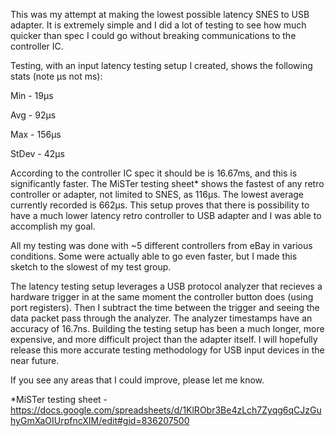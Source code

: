 This was my attempt at making the lowest possible latency SNES to USB adapter. It is extremely simple and I did a lot of testing to see how much quicker than spec I could go without breaking communications to the controller IC.

Testing, with an input latency testing setup I created, shows the following stats (note µs not ms):

Min - 19µs

Avg - 92µs

Max - 156µs

StDev - 42µs

According to the controller IC spec it should be is 16.67ms, and this is significantly faster. The MiSTer testing sheet* shows the fastest of any retro controller or adapter, not limited to SNES, as 116µs. The lowest average currently recorded is 662µs. This setup proves that there is possibility to have a much lower latency retro controller to USB adapter and I was able to accomplish my goal.

All my testing was done with ~5 different controllers from eBay in various conditions. Some were actually able to go even faster, but I made this sketch to the slowest of my test group.

The latency testing setup leverages a USB protocol analyzer that recieves a hardware trigger in at the same moment the controller button does (using port registers). Then I subtract the time between the trigger and seeing the data packet pass through the analyzer. The analyzer timestamps have an accuracy of 16.7ns. Building the testing setup has been a much longer, more expensive, and more difficult project than the adapter itself. I will hopefully release this more accurate testing methodology for USB input devices in the near future.


If you see any areas that I could improve, please let me know.

*MiSTer testing sheet - https://docs.google.com/spreadsheets/d/1KlRObr3Be4zLch7Zyqg6qCJzGuhyGmXaOIUrpfncXIM/edit#gid=836207500
